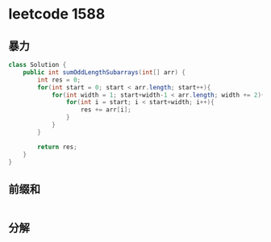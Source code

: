 # leetcode 1588



## 暴力

```java
class Solution {
    public int sumOddLengthSubarrays(int[] arr) {
        int res = 0;
        for(int start = 0; start < arr.length; start++){
            for(int width = 1; start+width-1 < arr.length; width += 2){
                for(int i = start; i < start+width; i++){
                    res += arr[i];
                }
            }
        }

        return res;
    }
}
```





## 前缀和



```java

```







## 分解



```

```

